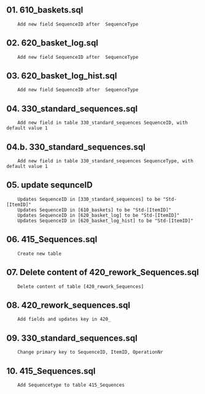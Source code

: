 ## 01. 610_baskets.sql
		Add new field SequenceID after  SequenceType

## 02. 620_basket_log.sql
		Add new field SequenceID after  SequenceType
		
## 03. 620_basket_log_hist.sql
		Add new field SequenceID after  SequenceType

## 04. 330_standard_sequences.sql
		Add new field in table 330_standard_sequences SequenceID, with default value 1


## 04.b. 330_standard_sequences.sql
		Add new field in table 330_standard_sequences SequenceType, with default value 1

		
## 05. update sequnceID 
		Updates SequenceID in [330_standard_sequences] to be "Std-[ItemID]"
		Updates SequenceID in [610_baskets] to be "Std-[ItemID]"
		Updates SequenceID in [620_basket_log] to be "Std-[ItemID]"
		Updates SequenceID in [620_basket_log_hist] to be "Std-[ItemID]"
		
## 06. 415_Sequences.sql
		Create new table 

		
## 07. Delete content of 420_rework_Sequences.sql
		Delete content of table [420_rework_Sequences]
		
## 08. 420_rework_sequences.sql
		Add fields and updates key in 420_

## 09. 330_standard_sequences.sql		
		Change primary key to SequenceID, ItemID, OperationNr

		
## 10. 415_Sequences.sql
		Add Sequencetype to table 415_Sequences